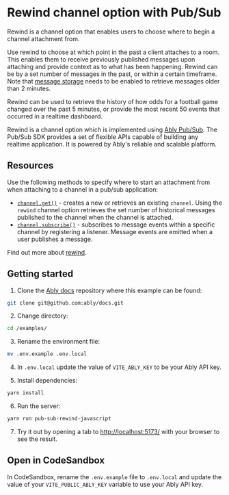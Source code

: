 # Rewind channel option with Pub/Sub

Rewind is a channel option that enables users to choose where to begin a channel attachment from.

Use rewind to choose at which point in the past a client attaches to a room. This enables them to receive previously published messages upon attaching and provide context as to what has been happening. Rewind can be by a set number of messages in the past, or within a certain timeframe. Note that [message storage](https://ably.com/docs/storage-history/storage) needs to be enabled to retrieve messages older than 2 minutes.

Rewind can be used to retrieve the history of how odds for a football game changed over the past 5 minutes, or provide the most recent 50 events that occurred in a realtime dashboard.

Rewind is a channel option which is implemented using [Ably Pub/Sub](https://ably.com/docs/basics). The Pub/Sub SDK provides a set of flexible APIs capable of building any realtime application. It is powered by Ably's reliable and scalable platform.

## Resources

Use the following methods to specify where to start an attachment from when attaching to a channel in a pub/sub application:

* [`channel.get()`](https://ably.com/docs/channels#create) - creates a new or retrieves an existing `channel`. Using the `rewind` channel option retrieves the set number of historical messages published to the channel when the channel is attached.
* [`channel.subscribe()`](https://ably.com/docs/channels#subscribe) - subscribes to message events within a specific channel by registering a listener. Message events are emitted when a user publishes a message.

Find out more about [rewind](https://ably.com/docs/channels/options/rewind).

## Getting started

1. Clone the [Ably docs](https://github.com/ably/docs) repository where this example can be found:

```sh
git clone git@github.com:ably/docs.git
```

2. Change directory:

```sh
cd /examples/
```

3. Rename the environment file:

```sh
mv .env.example .env.local
```

4. In `.env.local` update the value of `VITE_ABLY_KEY` to be your Ably API key.

5. Install dependencies:

```sh
yarn install
```

6. Run the server:

```sh
yarn run pub-sub-rewind-javascript
```

7. Try it out by opening a tab to [http://localhost:5173/](http://localhost:5173/) with your browser to see the result.

## Open in CodeSandbox

In CodeSandbox, rename the `.env.example` file to `.env.local` and update the value of your `VITE_PUBLIC_ABLY_KEY` variable to use your Ably API key.
